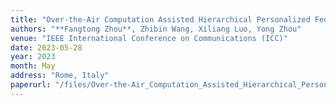 ```yaml
---
title: "Over-the-Air Computation Assisted Hierarchical Personalized Federated Learning"
authors: "**Fangtong Zhou**, Zhibin Wang, Xiliang Luo, Yong Zhou"
venue: "IEEE International Conference on Communications (ICC)"
date: 2023-05-28
year: 2023
month: May
address: "Rome, Italy"
paperurl: "/files/Over-the-Air_Computation_Assisted_Hierarchical_Personalized_Federated_Learning.pdf"
---
```

